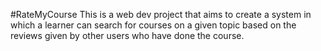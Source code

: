 #RateMyCourse
This is a web dev project that aims to create a system in which a learner can search for courses on a given topic based on the reviews given by other users who have done the course.
